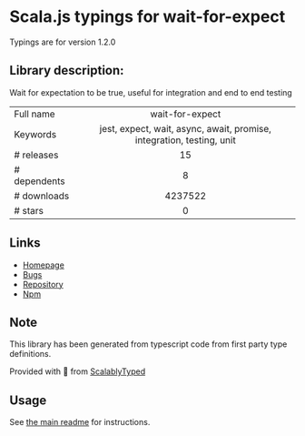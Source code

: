 
# Scala.js typings for wait-for-expect

Typings are for version 1.2.0

## Library description:
Wait for expectation to be true, useful for integration and end to end testing

|                    |                 |
| ------------------ | :-------------: |
| Full name          | wait-for-expect |
| Keywords           | jest, expect, wait, async, await, promise, integration, testing, unit |
| # releases         | 15 |
| # dependents       | 8 |
| # downloads        | 4237522 |
| # stars            | 0 |

## Links
- [Homepage](https://github.com/TheBrainFamily/wait-for-expect#readme)
- [Bugs](https://github.com/TheBrainFamily/wait-for-expect/issues)
- [Repository](https://github.com/TheBrainFamily/wait-for-expect)
- [Npm](https://www.npmjs.com/package/wait-for-expect)
    


## Note
This library has been generated from typescript code from first party type definitions.

Provided with :purple_heart: from [ScalablyTyped](https://github.com/oyvindberg/ScalablyTyped)

## Usage
See [the main readme](../../readme.md) for instructions.


